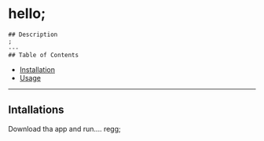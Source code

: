 # hello;
    ## Description 
    ;
    ---
    ## Table of Contents


* [Installation](#installation)
* [Usage](#usage)

---

## Intallations
Download tha app and run....
regg;
